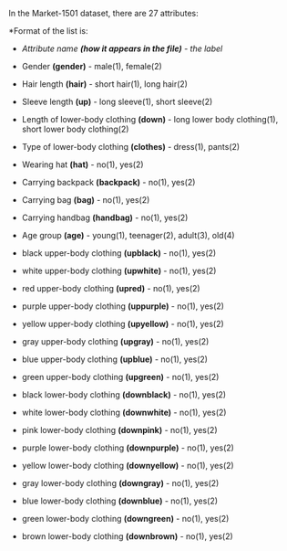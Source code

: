 In the Market-1501 dataset, there are 27 attributes:

*Format of the list is: 
* *Attribute name **(how it appears in the file)** - the label*

* Gender **(gender)** - male(1), female(2)
* Hair length **(hair)** - short hair(1), long hair(2)
* Sleeve length **(up)** - long sleeve(1), short sleeve(2)
* Length of lower-body clothing **(down)** - long lower body clothing(1), short lower body clothing(2)
* Type of lower-body clothing **(clothes)** - dress(1), pants(2)
* Wearing hat **(hat)** - no(1), yes(2)
* Carrying backpack **(backpack)** - no(1), yes(2)
* Carrying bag **(bag)** - no(1), yes(2)
* Carrying handbag **(handbag)** - no(1), yes(2)
* Age group **(age)** - young(1), teenager(2), adult(3), old(4)
* black upper-body clothing **(upblack)** - no(1), yes(2)
* white upper-body clothing **(upwhite)** - no(1), yes(2)
* red upper-body clothing **(upred)** - no(1), yes(2)
* purple upper-body clothing **(uppurple)** - no(1), yes(2)
* yellow upper-body clothing **(upyellow)** - no(1), yes(2)
* gray upper-body clothing **(upgray)** - no(1), yes(2)
* blue upper-body clothing **(upblue)** - no(1), yes(2)
* green upper-body clothing **(upgreen)** - no(1), yes(2)
* black lower-body clothing **(downblack)** - no(1), yes(2)
* white lower-body clothing **(downwhite)** - no(1), yes(2)
* pink lower-body clothing **(downpink)** - no(1), yes(2)
* purple lower-body clothing **(downpurple)** - no(1), yes(2)
* yellow lower-body clothing **(downyellow)** - no(1), yes(2)
* gray lower-body clothing **(downgray)** - no(1), yes(2)
* blue lower-body clothing **(downblue)** - no(1), yes(2)
* green lower-body clothing **(downgreen)** - no(1), yes(2)
* brown lower-body clothing **(downbrown)** - no(1), yes(2)

